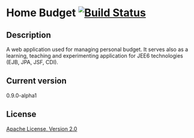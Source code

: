 Home Budget [![Build Status](https://crossprogramming.ci.cloudbees.com/buildStatus/icon?job=home-budget-master-commit-build)](https://crossprogramming.ci.cloudbees.com/job/home-budget-master-commit-build/)
=========


Description
-
A web application used for managing personal budget. 
It serves also as a learning, teaching and experimenting application for JEE6 technologies (EJB, JPA, JSF, CDI). 


Current version
-
0.9.0-alpha1


License
-
[Apache License, Version 2.0](http://www.apache.org/licenses/LICENSE-2.0.html)
